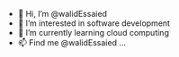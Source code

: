 - 👋 Hi, I’m @walidEssaied
- 👀 I’m interested in software development
- 🌱 I’m currently learning cloud computing
- 📫 Find me @walidEssaied ...

<!---
walidEssaied/walidEssaied is a ✨ special ✨ repository because its `README.md` (this file) appears on your GitHub profile.
You can click the Preview link to take a look at your changes.
--->

